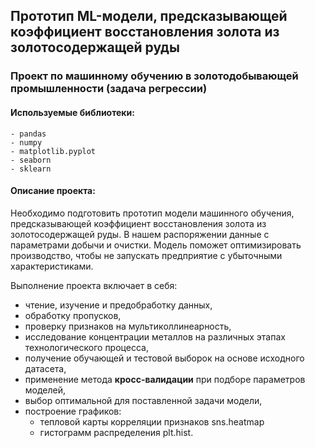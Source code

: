 ## Прототип ML-модели, предсказывающей коэффициент восстановления золота из золотосодержащей руды
### Проект по машинному обучению в золотодобывающей промышленности (задача регрессии)
#### Используемые библиотеки:
    - pandas
    - numpy
    - matplotlib.pyplot
    - seaborn
    - sklearn


#### Описание проекта:
Необходимо подготовить прототип модели машинного обучения, предсказывающей коэффициент восстановления золота из золотосодержащей руды. В нашем распоряжении данные с параметрами добычи и очистки.
Модель поможет оптимизировать производство, чтобы не запускать предприятие с убыточными характеристиками.

Выполнение проекта включает в себя:
- чтение, изучение и предобработку данных,
- обработку пропусков,
- проверку признаков на мультиколлинеарность,
- исследование концентрации металлов на различных этапах технологического процесса,
- получение обучающей и тестовой выборок на основе исходного датасета,
- применение метода **кросс-валидации** при подборе параметров моделей,
- выбор оптимальной для поставленной задачи модели, 
- построение графиков:
  - тепловой карты корреляции признаков sns.heatmap
  - гистограмм распределения plt.hist.